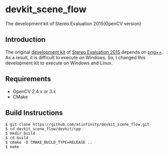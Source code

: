 # devkit_scene_flow
The development kit of Stereo Evaluation 2015(OpenCV version)

## Introduction
The original [development kit](http://kitti.is.tue.mpg.de/kitti/devkit_scene_flow.zip) of [Stereo Evaluation 2015](http://www.cvlibs.net/datasets/kitti/eval_scene_flow.php?benchmark=stereo) depends on [png++](http://savannah.nongnu.org/projects/pngpp/).
As a result, it is difficult to execute on Windows. So, I changed this development kit to execute on Windows and Linux.

## Requirements
- OpenCV 2.4.x or 3.x
- CMake

## Build Instructions
```
$ git clone https://github.com/atinfinity/devkit_scene_flow.git
$ cd devkit_scene_flow/devkit/cpp
$ mkdir build
$ cd build
$ cmake -D CMAKE_BUILD_TYPE=RELEASE ..
$ make
```
